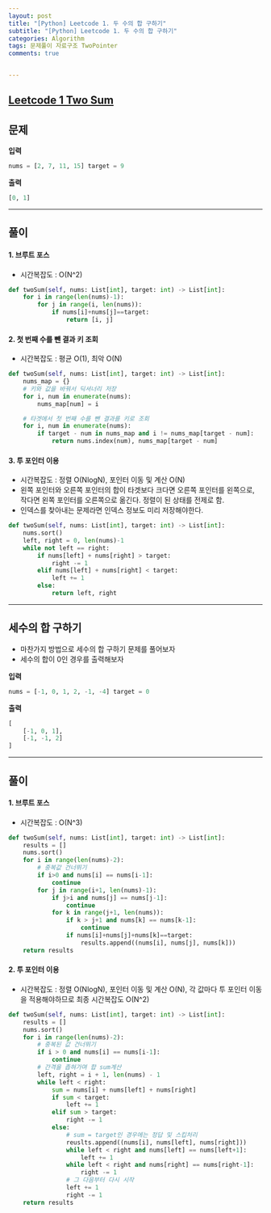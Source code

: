 ```yaml
---
layout: post
title: "[Python] Leetcode 1. 두 수의 합 구하기"
subtitle: "[Python] Leetcode 1. 두 수의 합 구하기"
categories: Algorithm
tags: 문제풀이 자료구조 TwoPointer
comments: true


---
```

## [Leetcode 1 Two Sum](https://leetcode.com/problems/two-sum/)

## 문제

**입력**
```python
nums = [2, 7, 11, 15] target = 9
```

**출력**
```python
[0, 1]
```

---

## 풀이

#### 1. 브루트 포스

- 시간복잡도 : O(N^2)
   
```python
def twoSum(self, nums: List[int], target: int) -> List[int]:
    for i in range(len(nums)-1):
        for j in range(i, len(nums)):
            if nums[i]+nums[j]==target:
                return [i, j]
```

#### 2. 첫 번째 수를 뺀 결과 키 조회

- 시간복잡도 : 평균 O(1), 최악 O(N)

```python
def twoSum(self, nums: List[int], target: int) -> List[int]:
    nums_map = {}
    # 키와 값을 바꿔서 딕셔너리 저장
    for i, num in enumerate(nums):
        nums_map[num] = i

    # 타겟에서 첫 번째 수를 뺀 결과를 키로 조회
    for i, num in enumerate(nums):
        if target - num in nums_map and i != nums_map[target - num]:
            return nums.index(num), nums_map[target - num]
```

#### 3. 투 포인터 이용

- 시간복잡도 : 정렬 O(NlogN), 포인터 이동 및 계산 O(N)
- 왼쪽 포인터와 오른쪽 포인터의 합이 타겟보다 크다면 오른쪽 포인터를 왼쪽으로, 작다면 왼쪽 포인터를 오른쪽으로 옮긴다. 정렬이 된 상태를 전제로 함. 
- 인덱스를 찾아내는 문제라면 인덱스 정보도 미리 저장해야한다.

```python
def twoSum(self, nums: List[int], target: int) -> List[int]:
    nums.sort()
    left, right = 0, len(nums)-1
    while not left == right:
        if nums[left] + nums[right] > target:
            right -= 1
        elif nums[left] + nums[right] < target:
            left += 1
        else:
            return left, right

```
---
## 세수의 합 구하기
- 마찬가지 방법으로 세수의 합 구하기 문제를 풀어보자
- 세수의 합이 0인 경우를 출력해보자

**입력**
```python
nums = [-1, 0, 1, 2, -1, -4] target = 0
```

**출력**
```python
[
    [-1, 0, 1],
    [-1, -1, 2]
]
```
---

## 풀이

#### 1. 브루트 포스

- 시간복잡도 : O(N^3)
   
```python
def twoSum(self, nums: List[int], target: int) -> List[int]:
    results = []
    nums.sort()
    for i in range(len(nums)-2):
        # 중복값 건너뛰기
        if i>0 and nums[i] == nums[i-1]:
            continue
        for j in range(i+1, len(nums)-1):
            if j>i and nums[j] == nums[j-1]:
                continue
            for k in range(j+1, len(nums)):
                if k > j+1 and nums[k] == nums[k-1]:
                    continue
                if nums[i]+nums[j]+nums[k]==target:
                    results.append((nums[i], nums[j], nums[k]))
    return results
```

#### 2. 투 포인터 이용

- 시간복잡도 : 정렬 O(NlogN), 포인터 이동 및 계산 O(N), 각 값마다 투 포인터 이동을 적용해야하므로 최종 시간복잡도 O(N^2)

```python
def twoSum(self, nums: List[int], target: int) -> List[int]:
    results = []
    nums.sort()
    for i in range(len(nums)-2):
        # 중복된 값 건너뛰기
        if i > 0 and nums[i] == nums[i-1]:
            continue
        # 간격을 좁혀가며 합 sum계산
        left, right = i + 1, len(nums) - 1
        while left < right:
            sum = nums[i] + nums[left] + nums[right]
            if sum < target:
                left += 1
            elif sum > target:
                right -= 1
            else:
                # sum = target인 경우에는 정답 및 스킵처리
                reuslts.append((nums[i], nums[left], nums[right]))
                while left < right and nums[left] == nums[left+1]:
                    left += 1
                while left < right and nums[right] == nums[right-1]:
                    right -= 1
                # 그 다음부터 다시 시작
                left += 1
                right -= 1
    return results
```